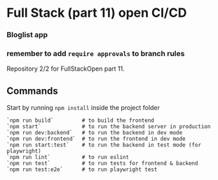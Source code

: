 # Full Stack (part 11) open CI/CD
### Bloglist app
### remember to add `require approvals` to branch rules


Repository 2/2 for FullStackOpen part 11.

## Commands

Start by running `npm install` inside the project folder
```
`npm run build`			# to build the frontend
`npm start` 			# to run the backend server in production
`npm run dev:backend`	# to run the backend in dev mode
`npm run dev:frontend`	# to run the frontend in dev mode
`npm run start:test`	# to run the backend in test mode (for playwright)
`npm run lint` 			# to run eslint
`npm run test` 			# to run tests for frontend & backend
`npm run test:e2e`		# to run playwright test
```
